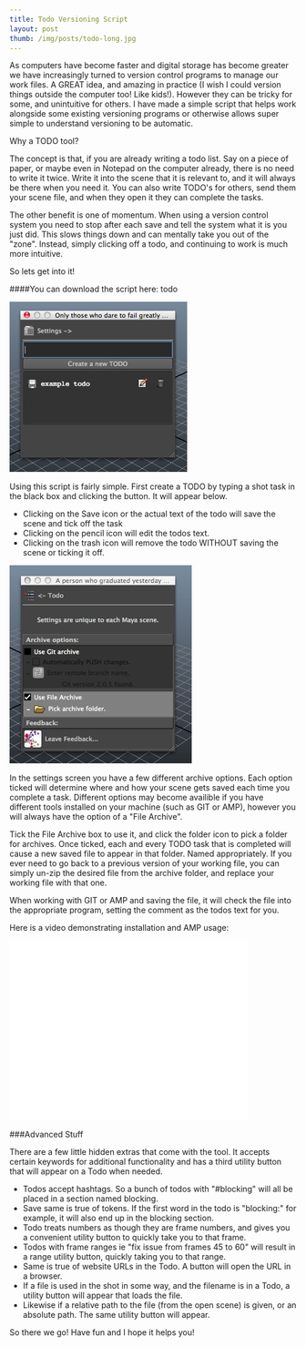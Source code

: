 ```yaml
---
title: Todo Versioning Script
layout: post
thumb: /img/posts/todo-long.jpg
---
```


As computers have become faster and digital storage has become greater we have increasingly turned to version control programs to manage our work files. A GREAT idea, and amazing in practice (I wish I could version things outside the computer too! Like kids!). However they can be tricky for some, and unintuitive for others. I have made a simple script that helps work alongside some existing versioning programs or otherwise allows super simple to understand versioning to be automatic.

Why a TODO tool?

The concept is that, if you are already writing a todo list. Say on a piece of paper, or maybe even in Notepad on the computer already, there is no need to write it twice. Write it into the scene that it is relevant to, and it will always be there when you need it. You can also write TODO's for others, send them your scene file, and when they open it they can complete the tasks.

The other benefit is one of momentum. When using a version control system you need to stop after each save and tell the system what it is you just did. This slows things down and can mentally take you out of the "zone". Instead, simply clicking off a todo, and continuing to work is much more intuitive.

So lets get into it!

####You can download the script here: <download>todo</download>


![main screen](/img/posts/todo-script-main.jpg)

Using this script is fairly simple. First create a TODO by typing a shot task in the black box and clicking the button. It will appear below.

* Clicking on the Save icon or the actual text of the todo will save the scene and tick off the task
* Clicking on the pencil icon will edit the todos text.
* Clicking on the trash icon will remove the todo WITHOUT saving the scene or ticking it off.

![settings screen](/img/posts/todo-script-settings.jpg)

In the settings screen you have a few different archive options. Each option ticked will determine where and how your scene gets saved each time you complete a task. Different options may become availible if you have different tools installed on your machine (such as GIT or AMP), however you will always have the option of a "File Archive".

Tick the File Archive box to use it, and click the folder icon to pick a folder for archives. Once ticked, each and every TODO task that is completed will cause a new saved file to appear in that folder. Named appropriately. If you ever need to go back to a previous version of your working file, you can simply un-zip the desired file from the archive folder, and replace your working file with that one.

When working with GIT or AMP and saving the file, it will check the file into the appropriate program, setting the comment as the todos text for you.

Here is a video demonstrating installation and AMP usage:

<div class="js-video [vimeo, widescreen]"><iframe width="420" height="315" src="//www.youtube-nocookie.com/embed/fS2wIXnUBEU?rel=0" frameborder="0" allowfullscreen></iframe></div>

###Advanced Stuff

There are a few little hidden extras that come with the tool. It accepts certain keywords for additional functionality and has a third utility button that will appear on a Todo when needed.

* Todos accept hashtags. So a bunch of todos with "#blocking" will all be placed in a section named blocking.
* Save same is true of tokens. If the first word in the todo is "blocking:" for example, it will also end up in the blocking section.
* Todo treats numbers as though they are frame numbers, and gives you a convenient utility button to quickly take you to that frame.
* Todos with frame ranges ie "fix issue from frames 45 to 60" will result in a range utility button, quickly taking you to that range.
* Same is true of website URLs in the Todo. A button will open the URL in a browser.
* If a file is used in the shot in some way, and the filename is in a Todo, a utility button will appear that loads the file.
* Likewise if a relative path to the file (from the open scene) is given, or an absolute path. The same utility button will appear.

<div class="centered">So there we go! Have fun and I hope it helps you!</div>


